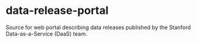 # data-release-portal
Source for web portal describing data releases published by the Stanford Data-as-a-Service (DaaS) team.
